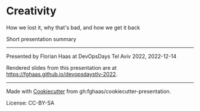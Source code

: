# Creativity
How we lost it, why that's bad, and how we get it back

Short presentation summary

* * *

Presented by Florian Haas at DevOpsDays Tel Aviv 2022, 2022-12-14

Rendered slides from this presentation are at <https://fghaas.github.io/devopsdaystlv-2022>.

* * *

Made with [Cookiecutter](https://cookiecutter.readthedocs.io/) from gh:fghaas/cookiecutter-presentation.

License: CC-BY-SA
